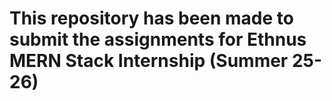 ﻿# This repository has been made to submit the assignments for Ethnus MERN Stack Internship (Summer 25-26)

